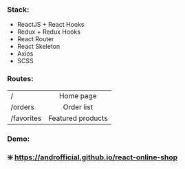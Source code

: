 ### Stack:
* ReactJS + React Hooks
* Redux + Redux Hooks
* React Router 
* React Skeleton
* Axios
* SCSS

### Routes:
| | | 
|------------|:-----------------:|
| /          | Home page         |
| /orders    | Order list        |
| /favorites | Featured products |

### Demo:
### :sparkle: https://androfficial.github.io/react-online-shop
